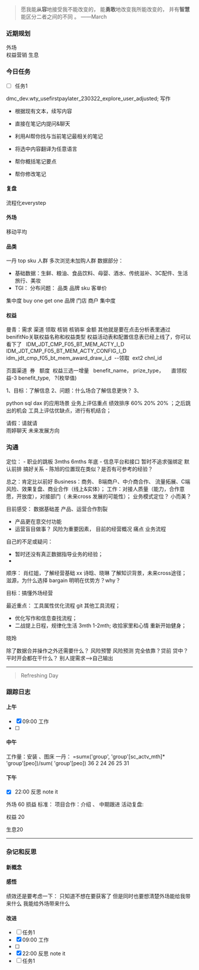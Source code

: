 > 愿我能**从容**地接受我不能改变的，
>          能**勇敢**地改变我所能改变的，
>          并有**智慧**能区分二者之间的不同 。 ——March


### 近期规划

外场  
权益营销
生息 

### 今日任务
- [ ] 任务1

dmc_dev.wty_usefirstpaylater_230322_explore_user_adjusted;
写作
-   根据现有文本，续写内容  
    
-   直接在笔记内提问&聊天  
    
-   利用AI帮你找与当前笔记最相关的笔记  
    
-   将选中内容翻译为任意语言  
    
-   帮你概括笔记要点  
    
-   帮你修改笔记

#### 复盘
流程化everystep   


#### 外场
移动平均


#### 品类
一丹  top  sku 人群
多次浏览未加购人群
数据部分：
- 基础数据：生鲜、粮油、食品饮料、母婴、酒水、传统滋补、3C配件、生活旅行、美妆
-  TGI：
分布问题：
	品类  品牌  sku  客单价   

集中度
buy one get one
品牌 门店 商户   集中度

####  权益
曼青：需求  渠道  领取 核销  核销率 金额
其他就是要在点击分析表里通过benifitNo关联权益名称和权益类型
权益活动表和配置信息表已经上线了，你可以看下了  
IDM_JDT_CMP_F05_BT_MEM_ACTY_I_D
IDM_JDT_CMP_F05_BT_MEM_ACTY_CONFIG_I_D
idm_jdt_cmp_f05_bt_mem_award_draw_i_d  --领取  ext2 chnl_id

  
页面渠道  券  
额度  权益三选一增量  
benefit_name，
prize_type，     直领权益-3
benefit_type,   ?(枚举值)

1、目标：了解信息
2、问题：什么场合了解信息更快？
3、



python sql  dax 的应用场景
业务上评估重点
绩效排序 60% 20% 20%   ；之后跳出的机会
工具上评估优缺点，进行有机结合；

请假：请就请   
雨婷聊天
未来发展方向

### 沟通
定位：
	- 职业的跳板 3mths  6mths 年底
	-  信息平台和接口  暂时不追求强绑定 默认前排 搞好关系
	-  陈旭的位置现在类似？是否有可参考的经验？

总之：肯定比以前好
Business：商务、  B端商户、中介商合作、 流量拓展、C端风险、效果复盘、商业合作（线上&实体）；
工作：对接人质量（能力，合作意愿，开放度），对接部门（ 未来cross 发展的可能性）；
业务模式定位？  小而美？

目前感受：
数据基础差
产品、运营合作割裂
- 产品更在意交付功能
- 运营盲目做事？
风险为重要因素，
目前的经营概况
痛点
业务流程

自己的不足或疑问：
- 暂时还没有真正数据指导业务的经验；
- 

顺序：
肖红姐，了解经营基础  xx
诗晗、晓琳  了解知识背景，未来cross途径；
滋源，为什么选择 bargain 明明在优势方？why？ 

目标：搞懂外场经营



最近重点：
工具属性优化流程
git 其他工具流程；
- 优化写作和信息查找流程；
- 二战提上日程，规律化生活  3mth   1-2mth;
收拾家里和心情  重新开始健身；



晓玲

除了数据合并操作之外还需要什么？
风险预警 风险预测  完全依靠？贷前 贷中？
平时开会都在干什么？
别人提需求-->自己输出





---------

> Refreshing Day 

### 跟踪日志

#### 上午
- [x] 09:00 工作
- [ ] 

#### 中午

工作量：安装 、图床 
一丹：
=sumx('group', 'group'[sc_actv_mth]* 'group'[peo])/sum( 'group'[peo])
36 2 24 26  25 31


#### 下午
- [x] 22:00 反思 note it


外场   60
损益 标准：
项目合作：介绍 、 中期跟进
活动复盘:

权益 20

生息20

-------

### 杂记和反思


#### 新概念


#### 感悟
绩效还是要考虑一下：
只知道不想在要获客了
但是同时也要想清楚外场能给我带来什么  我能给外场带来什么


#### 改进

- [ ] 任务1
- [x] 09:00 工作
- [ ] 
- [x] 22:00 反思 note it
- [ ] 任务1